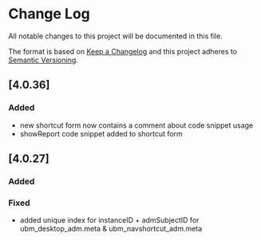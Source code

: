 # Change Log
All notable changes to this project will be documented in this file.

The format is based on [Keep a Changelog](http://keepachangelog.com/)
and this project adheres to [Semantic Versioning](http://semver.org/).

## [4.0.36]
### Added
 - new shortcut form now contains a comment about code snippet usage
 - showReport code snippet added to shortcut form

## [4.0.27]
### Added

### Fixed
- added unique index for instanceID + admSubjectID for ubm_desktop_adm.meta & ubm_navshortcut_adm.meta 

